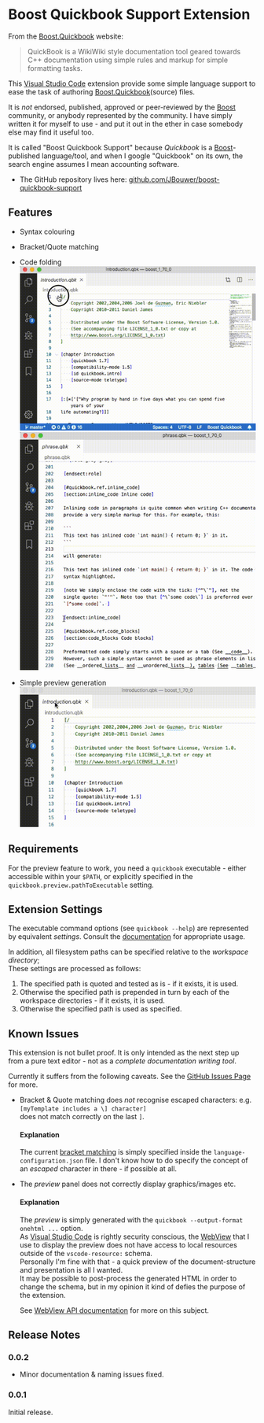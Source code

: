 # Boost Quickbook Support Extension

From the [Boost.Quickbook](http://www.boost.org/doc/html/quickbook.html) website:
> QuickBook is a WikiWiki style documentation tool geared towards C++ documentation using simple rules and markup for simple formatting tasks. 

This [Visual Studio Code](https://code.visualstudio.com/) extension provide some simple language support to ease the task of authoring [Boost.Quickbook](http://www.boost.org/doc/html/quickbook.html)(source) files.

It is *not* endorsed, published, approved or peer-reviewed by the [Boost](https://boost.org) community,
or anybody represented by the community. I have simply written it for myself to use - and put it out in the ether in case somebody else may find it useful too.

It is called "Boost Quickbook Support" because *Quickbook* is a [Boost](https://boost.org)-published language/tool,
and when I google "Quickbook" on its own, the search engine assumes I mean accounting software.

- The GitHub repository lives here: [github.com/JBouwer/boost-quickbook-support](https://github.com/JBouwer/boost-quickbook-support)

## Features

- Syntax colouring
- Bracket/Quote matching
- Code folding  
![Code Folding](images/FoldCode.gif)
![Section Folding](images/FoldSection.gif)

- Simple preview generation  
![Preview](images/Preview.gif)

## Requirements

For the preview feature to work, you need a `quickbook` executable - either accessible within your `$PATH`,
or explicitly specified in the `quickbook.preview.pathToExecutable` setting.

## Extension Settings

The executable command options (see `quickbook --help`) are represented by equivalent *settings*. 
Consult the [documentation](http://www.boost.org/doc/html/quickbook.html) for appropriate usage.

In addition, all filesystem paths can be specified relative to the *workspace directory*;  
These settings are processed as follows:  
1. The specified path is quoted and tested as is - if it exists, it is used.
1. Otherwise the specified path is prepended in turn by each of the workspace directories - if it exists, it is used.
1. Otherwise the specified path is used as specified.

## Known Issues

This extension is not bullet proof. It is only intended as the next step up from a pure text editor - not as a *complete documentation writing tool*.

Currently it suffers from the following caveats.
See the [GitHub Issues Page](https://github.com/JBouwer/boost-quickbook-support/issues) for more.

- Bracket & Quote matching does *not* recognise escaped characters:
e.g.  
    ```[myTemplate includes a \] character]```  
    does not match correctly on the last `]`.  
    #### Explanation
    The current 
    [bracket matching](https://code.visualstudio.com/api/language-extensions/language-configuration-guide#brackets-definition)
    is simply specified inside the `language-configuration.json` file.
    I don't know how to do specify the concept of an *escaped* character in there - if possible at all.  

- The *preview* panel does not correctly display graphics/images etc.
    #### Explanation
    The *preview* is simply generated with the `quickbook --output-format onehtml ...` option.  
    As [Visual Studio Code](http://code.visualstudio.com) is rightly security conscious, the
    [WebView](https://code.visualstudio.com/api/extension-guides/webview) 
    that I use to display the preview does not have access to local resources outside of the `vscode-resource:` schema.  
    Personally I'm fine with that - a quick preview of the document-structure and presentation is all I wanted.  
    It may be possible to post-process the generated HTML in order to change the schema, but in my opinion it kind of defies the purpose of the extension.
    
    See [WebView API documentation](https://code.visualstudio.com/api/extension-guides/webview#loading-local-content) for more on this subject.



## Release Notes

### 0.0.2
- Minor documentation & naming issues fixed.

### 0.0.1

Initial release.

